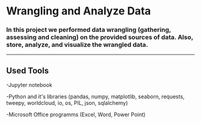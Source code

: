 # Wrangling and Analyze Data

### In this project we performed data wrangling (gathering, assessing and cleaning) on the provided sources of data. Also, store, analyze, and visualize the wrangled data.

****
## Used Tools
-Jupyter notebook

-Python and it's libraries (pandas, numpy, matplotlib, seaborn, requests, tweepy, worldcloud, io, os, PIL, json, sqlalchemy)

-Microsoft Office programms (Excel, Word, Power Point)
